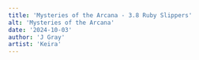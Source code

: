 ```yaml
---
title: 'Mysteries of the Arcana - 3.8 Ruby Slippers'
alt: 'Mysteries of the Arcana'
date: '2024-10-03'
author: 'J Gray'
artist: 'Keira'
---
```

